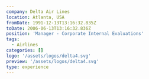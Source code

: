 ```yaml
---
company: Delta Air Lines
location: Atlanta, USA
fromDate: 1991-12-13T13:16:32.835Z
toDate: 2006-06-13T13:16:32.836Z
position: 'Manager - Corporate Internal Evaluations'
tags:
  - Airlines
categories: []
logo: '/assets/logos/delta4.svg'
preview: '/assets/logos/delta4.svg'
type: experience
---
```

